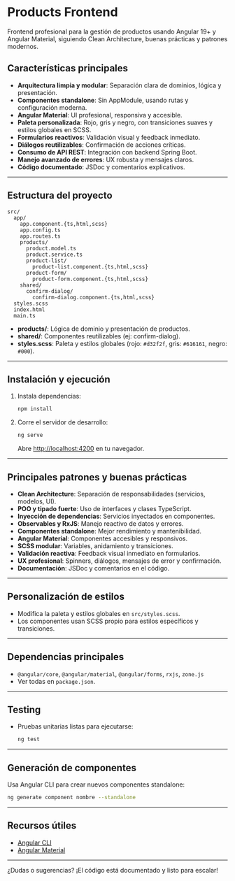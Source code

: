 # Products Frontend

Frontend profesional para la gestión de productos usando Angular 19+ y Angular Material, siguiendo Clean Architecture, buenas prácticas y patrones modernos.

## Características principales

- **Arquitectura limpia y modular**: Separación clara de dominios, lógica y presentación.
- **Componentes standalone**: Sin AppModule, usando rutas y configuración moderna.
- **Angular Material**: UI profesional, responsiva y accesible.
- **Paleta personalizada**: Rojo, gris y negro, con transiciones suaves y estilos globales en SCSS.
- **Formularios reactivos**: Validación visual y feedback inmediato.
- **Diálogos reutilizables**: Confirmación de acciones críticas.
- **Consumo de API REST**: Integración con backend Spring Boot.
- **Manejo avanzado de errores**: UX robusta y mensajes claros.
- **Código documentado**: JSDoc y comentarios explicativos.

---

## Estructura del proyecto

```
src/
  app/
    app.component.{ts,html,scss}
    app.config.ts
    app.routes.ts
    products/
      product.model.ts
      product.service.ts
      product-list/
        product-list.component.{ts,html,scss}
      product-form/
        product-form.component.{ts,html,scss}
    shared/
      confirm-dialog/
        confirm-dialog.component.{ts,html,scss}
  styles.scss
  index.html
  main.ts
```

- **products/**: Lógica de dominio y presentación de productos.
- **shared/**: Componentes reutilizables (ej: confirm-dialog).
- **styles.scss**: Paleta y estilos globales (rojo: `#d32f2f`, gris: `#616161`, negro: `#000`).

---

## Instalación y ejecución

1. Instala dependencias:
   ```bash
   npm install
   ```

2. Corre el servidor de desarrollo:
   ```bash
   ng serve
   ```
   Abre [http://localhost:4200](http://localhost:4200) en tu navegador.

---

## Principales patrones y buenas prácticas

- **Clean Architecture**: Separación de responsabilidades (servicios, modelos, UI).
- **POO y tipado fuerte**: Uso de interfaces y clases TypeScript.
- **Inyección de dependencias**: Servicios inyectados en componentes.
- **Observables y RxJS**: Manejo reactivo de datos y errores.
- **Componentes standalone**: Mejor rendimiento y mantenibilidad.
- **Angular Material**: Componentes accesibles y responsivos.
- **SCSS modular**: Variables, anidamiento y transiciones.
- **Validación reactiva**: Feedback visual inmediato en formularios.
- **UX profesional**: Spinners, diálogos, mensajes de error y confirmación.
- **Documentación**: JSDoc y comentarios en el código.

---

## Personalización de estilos

- Modifica la paleta y estilos globales en `src/styles.scss`.
- Los componentes usan SCSS propio para estilos específicos y transiciones.

---

## Dependencias principales

- `@angular/core`, `@angular/material`, `@angular/forms`, `rxjs`, `zone.js`
- Ver todas en `package.json`.

---

## Testing

- Pruebas unitarias listas para ejecutarse:
  ```bash
  ng test
  ```

---

## Generación de componentes

Usa Angular CLI para crear nuevos componentes standalone:
```bash
ng generate component nombre --standalone
```

---

## Recursos útiles

- [Angular CLI](https://angular.dev/tools/cli)
- [Angular Material](https://material.angular.io/)

---

¿Dudas o sugerencias? ¡El código está documentado y listo para escalar!
